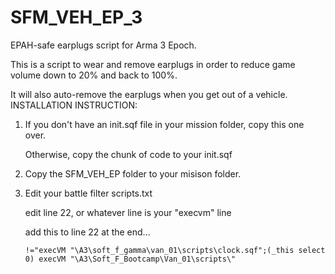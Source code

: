 # SFM_VEH_EP_3
EPAH-safe earplugs script for Arma 3 Epoch.

This is a script to wear and remove earplugs in order to reduce game
volume down to 20% and back to 100%.

It will also auto-remove the earplugs when you get out of a vehicle.
INSTALLATION INSTRUCTION:

1.  If you don't have an init.sqf file in your mission folder, copy this one over.

	  Otherwise, copy the chunk of code to your init.sqf

2.  Copy the SFM_VEH_EP folder to your misison folder.

3.	Edit your battle filter scripts.txt

	edit line 22, or whatever line is your "execvm" line

	add this to line 22 at the end...

		!="execVM "\A3\soft_f_gamma\van_01\scripts\clock.sqf";(_this select 0) execVM "\A3\Soft_F_Bootcamp\Van_01\scripts\"
